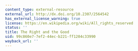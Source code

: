 ```yaml
---
content_type: external-resource
external_url: http://dx.doi.org/10.2307/2564542
has_external_license_warning: true
license: https://en.wikipedia.org/wiki/All_rights_reserved
status: ''
title: The Right and the Good
uid: 99c860e7-7ef2-44ec-b221-ff1204c33990
wayback_url: ''
---
```

